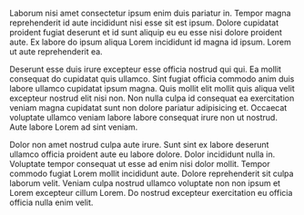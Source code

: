 Laborum nisi amet consectetur ipsum enim duis pariatur in. Tempor magna reprehenderit id aute incididunt nisi esse sit est ipsum. Dolore cupidatat proident fugiat deserunt et id sunt aliquip eu eu esse nisi dolore proident aute. Ex labore do ipsum aliqua Lorem incididunt id magna id ipsum. Lorem ut aute reprehenderit ea.

Deserunt esse duis irure excepteur esse officia nostrud qui qui. Ea mollit consequat do cupidatat quis ullamco. Sint fugiat officia commodo anim duis labore ullamco cupidatat ipsum magna. Quis mollit elit mollit quis aliqua velit excepteur nostrud elit nisi non. Non nulla culpa id consequat ea exercitation veniam magna cupidatat sunt non dolore pariatur adipisicing et. Occaecat voluptate ullamco veniam labore labore consequat irure non ut nostrud. Aute labore Lorem ad sint veniam.

Dolor non amet nostrud culpa aute irure. Sunt sint ex labore deserunt ullamco officia proident aute eu labore dolore. Dolor incididunt nulla in. Voluptate tempor consequat ut esse ad enim nisi dolor mollit. Tempor commodo fugiat Lorem mollit incididunt aute. Dolore reprehenderit sit culpa laborum velit. Veniam culpa nostrud ullamco voluptate non non ipsum et Lorem excepteur cillum Lorem. Do nostrud excepteur exercitation eu officia officia nulla enim velit.